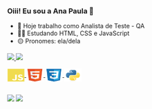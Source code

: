### Oiii! Eu sou a Ana Paula 👋

- 🧐 Hoje trabalho como Analista de Teste - QA
- 🐱‍💻 Estudando HTML, CSS e JavaScript
- 🟡 Pronomes: ela/dela

<div>
  <a href="https://github.com/anapaulalange">
  <img height="180em" src="https://github-readme-stats.vercel.app/api?username=anapaulalange&show_icons=true&theme=dracula&include_all_commits=true&count_private=true"/>
  <img height="180em" src="https://github-readme-stats.vercel.app/api/top-langs/?username=anapaulalange&layout=compact&langs_count=7&theme=dracula"/>
</div>
<div style="display: inline_block"><br>
  <img align="center" alt="Ana-Js" height="30" width="40" src="https://raw.githubusercontent.com/devicons/devicon/master/icons/javascript/javascript-plain.svg">
  <img align="center" alt="Ana-HTML" height="30" width="40" src="https://raw.githubusercontent.com/devicons/devicon/master/icons/html5/html5-original.svg">
  <img align="center" alt="Ana-CSS" height="30" width="40" src="https://raw.githubusercontent.com/devicons/devicon/master/icons/css3/css3-original.svg">
  <img align="center" alt="Ana-Python" height="30" width="40" src="https://raw.githubusercontent.com/devicons/devicon/master/icons/python/python-original.svg">
</div>

  
   ##
  
  <div> 
     
  <a href = "mailto:anapaula.lange@gmail.com"><img src="https://img.shields.io/badge/-Gmail-%23333?style=for-the-badge&logo=gmail&logoColor=white" target="_blank"></a>
  <a href="https://www.linkedin.com/in/anapaula-langegomes" target="_blank"><img src="https://img.shields.io/badge/-LinkedIn-%230077B5?style=for-the-badge&logo=linkedin&logoColor=white" target="_blank"></a> 
    
   
    
</div>
